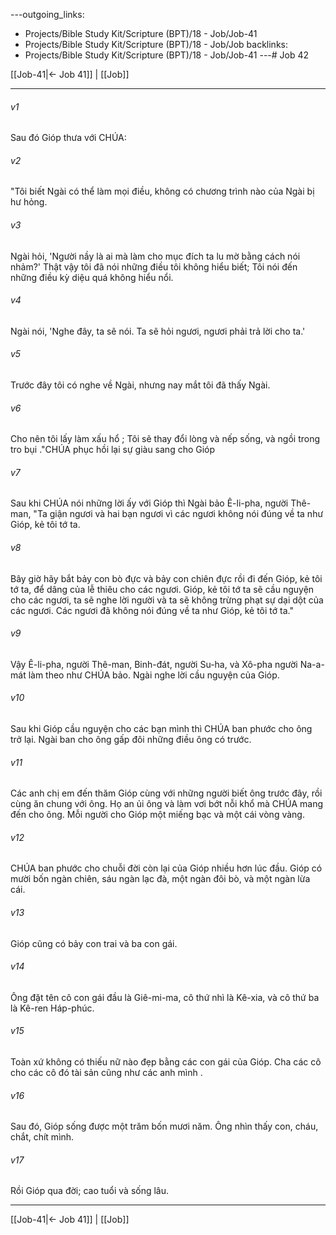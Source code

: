 ---outgoing_links:
  - Projects/Bible Study Kit/Scripture (BPT)/18 - Job/Job-41
  - Projects/Bible Study Kit/Scripture (BPT)/18 - Job/Job
backlinks:
  - Projects/Bible Study Kit/Scripture (BPT)/18 - Job/Job-41
---# Job 42

[[Job-41|← Job 41]] | [[Job]]
***



###### v1 
Sau đó Gióp thưa với CHÚA: 

###### v2 
"Tôi biết Ngài có thể làm mọi điều, không có chương trình nào của Ngài bị hư hỏng. 

###### v3 
Ngài hỏi, 'Người nầy là ai mà làm cho mục đích ta lu mờ bằng cách nói nhảm?' Thật vậy tôi đã nói những điều tôi không hiểu biết; Tôi nói đến những điều kỳ diệu quá không hiểu nổi. 

###### v4 
Ngài nói, 'Nghe đây, ta sẽ nói. Ta sẽ hỏi ngươi, ngươi phải trả lời cho ta.' 

###### v5 
Trước đây tôi có nghe về Ngài, nhưng nay mắt tôi đã thấy Ngài. 

###### v6 
Cho nên tôi lấy làm xấu hổ ; Tôi sẽ thay đổi lòng và nếp sống, và ngồi trong tro bụi ."CHÚA phục hồi lại sự giàu sang cho Gióp 

###### v7 
Sau khi CHÚA nói những lời ấy với Gióp thì Ngài bảo Ê-li-pha, người Thê-man, "Ta giận ngươi và hai bạn ngươi vì các ngươi không nói đúng về ta như Gióp, kẻ tôi tớ ta. 

###### v8 
Bây giờ hãy bắt bảy con bò đực và bảy con chiên đực rồi đi đến Gióp, kẻ tôi tớ ta, để dâng của lễ thiêu cho các ngươi. Gióp, kẻ tôi tớ ta sẽ cầu nguyện cho các ngươi, ta sẽ nghe lời người và ta sẽ không trừng phạt sự dại dột của các ngươi. Các ngươi đã không nói đúng về ta như Gióp, kẻ tôi tớ ta." 

###### v9 
Vậy Ê-li-pha, người Thê-man, Binh-đát, người Su-ha, và Xô-pha người Na-a-mát làm theo như CHÚA bảo. Ngài nghe lời cầu nguyện của Gióp. 

###### v10 
Sau khi Gióp cầu nguyện cho các bạn mình thì CHÚA ban phước cho ông trở lại. Ngài ban cho ông gấp đôi những điều ông có trước. 

###### v11 
Các anh chị em đến thăm Gióp cùng với những người biết ông trước đây, rồi cùng ăn chung với ông. Họ an ủi ông và làm vơi bớt nỗi khổ mà CHÚA mang đến cho ông. Mỗi người cho Gióp một miếng bạc và một cái vòng vàng. 

###### v12 
CHÚA ban phước cho chuỗi đời còn lại của Gióp nhiều hơn lúc đầu. Gióp có mười bốn ngàn chiên, sáu ngàn lạc đà, một ngàn đôi bò, và một ngàn lừa cái. 

###### v13 
Gióp cũng có bảy con trai và ba con gái. 

###### v14 
Ông đặt tên cô con gái đầu là Giê-mi-ma, cô thứ nhì là Kê-xia, và cô thứ ba là Kê-ren Háp-phúc. 

###### v15 
Toàn xứ không có thiếu nữ nào đẹp bằng các con gái của Gióp. Cha các cô cho các cô đó tài sản cũng như các anh mình . 

###### v16 
Sau đó, Gióp sống được một trăm bốn mươi năm. Ông nhìn thấy con, cháu, chắt, chít mình. 

###### v17 
Rồi Gióp qua đời; cao tuổi và sống lâu.

***
[[Job-41|← Job 41]] | [[Job]]
